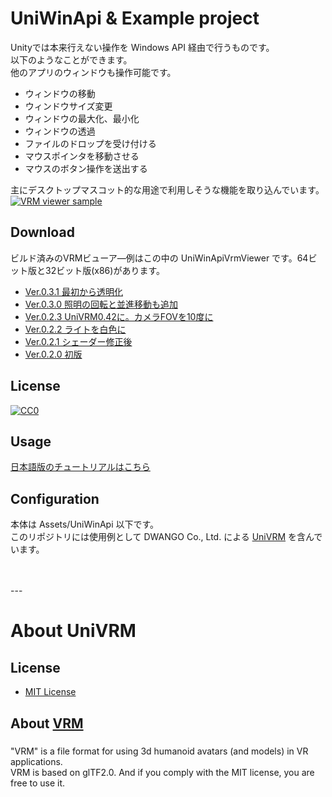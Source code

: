 # UniWinApi & Example project

Unityでは本来行えない操作を Windows API 経由で行うものです。  
以下のようなことができます。  
他のアプリのウィンドウも操作可能です。

* ウィンドウの移動
* ウィンドウサイズ変更
* ウィンドウの最大化、最小化
* ウィンドウの透過
* ファイルのドロップを受け付ける
* マウスポインタを移動させる
* マウスのボタン操作を送出する

主にデスクトップマスコット的な用途で利用しそうな機能を取り込んでいます。
[![VRM viewer sample](https://j.gifs.com/2v56qj.gif)](http://www.youtube.com/watch?v=EETQxzzv4uY "UniWinApi VRM viewer sample")

## Download

ビルド済みのVRMビューア―例はこの中の UniWinApiVrmViewer です。64ビット版と32ビット版(x86)があります。
* [Ver.0.3.1 最初から透明化](https://github.com/kirurobo/UniWinApi/releases/tag/v0.3.1)
* [Ver.0.3.0 照明の回転と並進移動も追加](https://github.com/kirurobo/UniWinApi/releases/tag/v0.3.0)
* [Ver.0.2.3 UniVRM0.42に。カメラFOVを10度に](https://github.com/kirurobo/UniWinApi/releases/tag/v0.2.3)
* [Ver.0.2.2 ライトを白色に](https://github.com/kirurobo/UniWinApi/releases/tag/v0.2.2)
* [Ver.0.2.1 シェーダー修正後](https://github.com/kirurobo/UniWinApi/releases/download/v0.2.1/UniWinApiVrmViewer_x64_v0.2.1.zip)
* [Ver.0.2.0 初版](https://github.com/kirurobo/UniWinApi/releases/download/v0.2.0/UniWinApiVrmViewer_x64.zip)


## License

[![CC0](http://i.creativecommons.org/p/zero/1.0/88x31.png "CC0")](http://creativecommons.org/publicdomain/zero/1.0/deed.ja)

## Usage

[日本語版のチュートリアルはこちら](docs/index_jp.md)

## Configuration

本体は Assets/UniWinApi 以下です。  
このリポジトリには使用例として DWANGO Co., Ltd. による [UniVRM](https://github.com/dwango/UniVRM/releases) を含んでいます。

<br />
<br />
---

# About UniVRM

## License

* [MIT License](Assets/VRM/LICENSE.txt)

## About [VRM](https://dwango.github.io/vrm/)
###
"VRM" is a file format for using 3d humanoid avatars (and models) in VR applications.  
VRM is based on glTF2.0. And if you comply with the MIT license, you are free to use it.  
